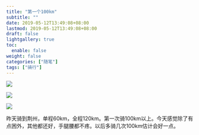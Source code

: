 ```yaml
---
title: "第一个100km"
subtitle: ""
date: 2019-05-12T13:49:08+08:00
lastmod: 2019-05-12T13:49:08+08:00
draft: false
lightgallery: true
toc:
  enable: false
weight: false
categories: ["随笔"]
tags: ["骑行"]
---
```


 ![](https://gitee.com/iwyang/pics/raw/master/20200608012423.jpg)

![](https://gitee.com/iwyang/pics/raw/master/20200608012438.jpg)

![](https://gitee.com/iwyang/pics/raw/master/20200608012453.jpg)

昨天骑到荆州，单程60km，全程120km。第一次骑100km以上。今天感觉除了有点困外，其他都还好，手腿腰都不疼。以后多骑几次100km估计会好一点。